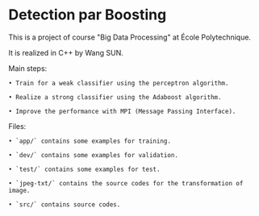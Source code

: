 # Detection par Boosting

This is a project of course "Big Data Processing" at École Polytechnique.

It is realized in C++ by Wang SUN.

Main steps:

	• Train for a weak classifier using the perceptron algorithm.

	• Realize a strong classifier using the Adaboost algorithm.

	• Improve the performance with MPI (Message Passing Interface).

Files:

	• `app/` contains some examples for training.

	• `dev/` contains some examples for validation.

	• `test/` contains some examples for test.

	• `jpeg-txt/` contains the source codes for the transformation of image.

	• `src/` contains source codes.
